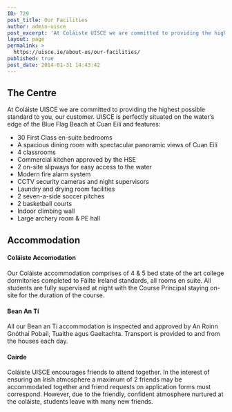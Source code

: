 ```yaml
---
ID: 729
post_title: Our Facilities
author: admin-uisce
post_excerpt: 'At Coláiste UISCE we are committed to providing the highest possible standard to you, our customer. UISCE is perfectly situated on the water’s edge of the Blue Flag Beach at Cuan Eilí and features:'
layout: page
permalink: >
  https://uisce.ie/about-us/our-facilities/
published: true
post_date: 2014-01-31 14:43:42
---
```

<h2>The Centre</h2>
At Coláiste UISCE we are committed to providing the highest possible standard to you, our customer. UISCE is perfectly situated on the water’s edge of the Blue Flag Beach at Cuan Eilí and features:
<ul>
	<li>30 First Class en-suite bedrooms</li>
	<li>A spacious dining room with spectacular panoramic views of Cuan Eilí</li>
	<li>4 classrooms</li>
	<li>Commercial kitchen approved by the HSE</li>
	<li>2 on-site slipways for easy access to the water</li>
	<li>Modern fire alarm system</li>
	<li>CCTV security cameras and night supervisors</li>
	<li>Laundry and drying room facilities</li>
	<li>2 seven-a-side soccer pitches</li>
	<li>2 basketball courts</li>
	<li>Indoor climbing wall</li>
	<li>Large archery room &amp; PE hall</li>
</ul>
<h2>Accommodation</h2>
<h4><strong>Coláiste Accomodation</strong></h4>
Our Coláiste accommodation comprises of 4 &amp; 5 bed state of the art college dormitories completed to Fáilte Ireland standards, all rooms en suite. All students are fully supervised at night with the Course Principal staying on-site for the duration of the course.
<h4><strong>Bean An Tí</strong></h4>
All our Bean an Tí accommodation is inspected and approved by An Roinn Gnóthaí Pobail, Tuaithe agus Gaeltachta. Transport is provided to and from the houses each day.
<h4><strong>Cairde </strong></h4>
Coláiste UISCE encourages friends to attend together. In the interest of ensuring an Irish atmosphere a maximum of 2 friends may be accommodated together and friend requests on application forms must correspond.  However, due to the friendly, confident atmosphere nurtured at the coláiste, students leave with many new friends.